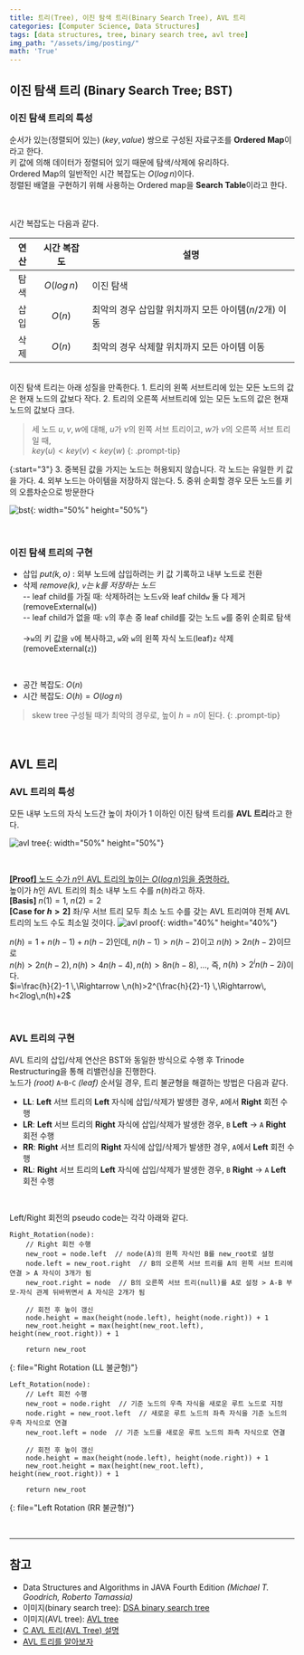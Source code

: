 ```yaml
---
title: 트리(Tree), 이진 탐색 트리(Binary Search Tree), AVL 트리
categories: [Computer Science, Data Structures]
tags: [data structures, tree, binary search tree, avl tree]
img_path: "/assets/img/posting/"
math: 'True'
---
```


## 이진 탐색 트리 (Binary Search Tree; BST)
### 이진 탐색 트리의 특성
순서가 있는(정렬되어 있는) $(key, value)$ 쌍으로 구성된 자료구조를 **Ordered Map**이라고 한다.\
키 값에 의해 데이터가 정렬되어 있기 때문에 탐색/삭제에 유리하다.\
Ordered Map의 일반적인 시간 복잡도는 $O(log\,n)$이다.
<br>
정렬된 배열을 구현하기 위해 사용하는 Ordered map을 **Search Table**이라고 한다.

<br><br>
시간 복잡도는 다음과 같다.

| 연산 | 시간 복잡도 | 설명 |
|:---:|:---:|---|
| 탐색 | $O(log\,n)$ | 이진 탐색 |
| 삽입 | $O(n)$ | 최악의 경우 삽입할 위치까지 모든 아이템($n/2$개) 이동 |
| 삭제 | $O(n)$ | 최악의 경우 삭제할 위치까지 모든 아이템 이동 |

<br>
이진 탐색 트리는 아래 성질을 만족한다.
1. 트리의 왼쪽 서브트리에 있는 모든 노드의 값은 현재 노드의 값보다 작다.
2. 트리의 오른쪽 서브트리에 있는 모든 노드의 값은 현재 노드의 값보다 크다.

> 세 노드 $u, v, w$에 대해, $u$가 $v$의 왼쪽 서브 트리이고, $w$가 $v$의 오른쪽 서브 트리일 때,<br>
> $key(u)<key(v)<key(w)$
{: .prompt-tip}

{:start="3"}
3. 중복된 값을 가지는 노드는 허용되지 않습니다. 각 노드는 유일한 키 값을 가다.
4. 외부 노드는 아이템을 저장하지 않는다.
5. 중위 순회할 경우 모든 노드를 키의 오름차순으로 방문한다

![bst](2023-06-11-tree_bst.png){: width="50%" height="50%"}

<br>

### 이진 탐색 트리의 구현
* 삽입 *put($k, o$)* : 외부 노드에 삽입하려는 키 값 기록하고 내부 노드로 전환
* 삭제 *remove($k$), `v`는 $k$를 저장하는 노드*\
-- leaf child를 가질 때: 삭제하려는 노드`v`와 leaf child`w` 둘 다 제거(removeExternal(`w`))\
-- leaf child가 없을 때: `v`의 후손 중 leaf child를 갖는 노드 `w`를 중위 순회로 탐색<br>\
→`w`의 키 값을 `v`에 복사하고, `w`와 `w`의 왼쪽 자식 노드(leaf)`z` 삭제(removeExternal(`z`))

<br>

* 공간 복잡도: $O(n)$
* 시간 복잡도: $O(h)=O(log\,n)$

> skew tree 구성될 때가 최악의 경우로, 높이 $h=n$이 된다.
{: .prompt-tip}

<br>

## AVL 트리
### AVL 트리의 특성
모든 내부 노드의 자식 노드간 높이 차이가 1 이하인 이진 탐색 트리를 **AVL 트리**라고 한다.

![avl tree](2023-06-11-tree_AVL.png){: width="50%" height="50%"}

<br>

<u>**[Proof]** 노드 수가 $n$인 AVL 트리의 높이는 $O(log\,n)$임을 증명하라.</u>\
높이가 $h$인 AVL 트리의 최소 내부 노드 수를 $n(h)$라고 하자.\
**[Basis]** $n(1)=1$, $n(2)=2$\
**[Case for $h>2$]** 좌/우 서브 트리 모두 최소 노드 수를 갖는 AVL 트리여야 전체 AVL 트리의 노드 수도 최소일 것이다.
![avl proof](2023-06-11-tree_avl_proof.jpeg){: width="40%" height="40%"}

$n(h)=1+n(h-1)+n(h-2)$인데, $n(h-1)>n(h-2)$이고 $n(h)>2n(h-2)$이므로\
$n(h)>2n(h-2),\,n(h)>4n(h-4),\,n(h)>8n(h-8),...$, 즉, $n(h)>2^in(h-2i)$이다.\
$i=\frac{h}{2}-1 \,\Rightarrow \,n(h)>2^{\frac{h}{2}-1} \,\Rightarrow\, h<2log\,n(h)+2$

<br>

### AVL 트리의 구현
AVL 트리의 삽입/삭제 연산은 BST와 동일한 방식으로 수행 후 Trinode Restructuring을 통해 리밸런싱을 진행한다.\
노드가 *(root)* `A`-`B`-`C` *(leaf)* 순서일 경우, 트리 불균형을 해결하는 방법은 다음과 같다.

* __LL__: **Left** 서브 트리의 **Left** 자식에 삽입/삭제가 발생한 경우, `A`에서 **Right** 회전 수행
* __LR__: **Left** 서브 트리의 **Right** 자식에 삽입/삭제가 발생한 경우, `B` **Left** → `A` **Right** 회전 수행
* __RR__: **Right** 서브 트리의 **Right** 자식에 삽입/삭제가 발생한 경우, `A`에서 **Left** 회전 수행
* __RL__: **Right** 서브 트리의 **Left** 자식에 삽입/삭제가 발생한 경우, `B` **Right** → `A` **Left** 회전 수행

<br>

Left/Right 회전의 pseudo code는 각각 아래와 같다.

```
Right_Rotation(node):
    // Right 회전 수행
    new_root = node.left  // node(A)의 왼쪽 자식인 B를 new_root로 설정
    node.left = new_root.right  // B의 오른쪽 서브 트리를 A의 왼쪽 서브 트리에 연결 > A 자식이 3개가 됨
    new_root.right = node  // B의 오른쪽 서브 트리(null)를 A로 설정 > A-B 부모-자식 관계 뒤바뀌면서 A 자식은 2개가 됨
    
    // 회전 후 높이 갱신
    node.height = max(height(node.left), height(node.right)) + 1
    new_root.height = max(height(new_root.left), height(new_root.right)) + 1
    
    return new_root
```
{: file="Right Rotation (LL 불균형)"}

```
Left_Rotation(node):
    // Left 회전 수행
    new_root = node.right  // 기준 노드의 우측 자식을 새로운 루트 노드로 지정
    node.right = new_root.left  // 새로운 루트 노드의 좌측 자식을 기준 노드의 우측 자식으로 연결
    new_root.left = node  // 기준 노드를 새로운 루트 노드의 좌측 자식으로 연결
    
    // 회전 후 높이 갱신
    node.height = max(height(node.left), height(node.right)) + 1
    new_root.height = max(height(new_root.left), height(new_root.right)) + 1
    
    return new_root
```
{: file="Left Rotation (RR 불균형)"}

<br>

---

## 참고
* Data Structures and Algorithms in JAVA Fourth Edition *(Michael T. Goodrich, Roberto Tamassia)*
* 이미지(binary search tree): [DSA binary search tree](https://commons.wikimedia.org/wiki/File:Dsa_binary_search_tree.svg)
* 이미지(AVL tree): [AVL tree](https://commons.wikimedia.org/wiki/File:AVLtree.png)
* [C AVL 트리(AVL Tree) 설명](https://srdeveloper.tistory.com/28)
* [AVL 트리를 알아보자](https://velog.io/@soonbee/AVL-Tree를-알아보자)
